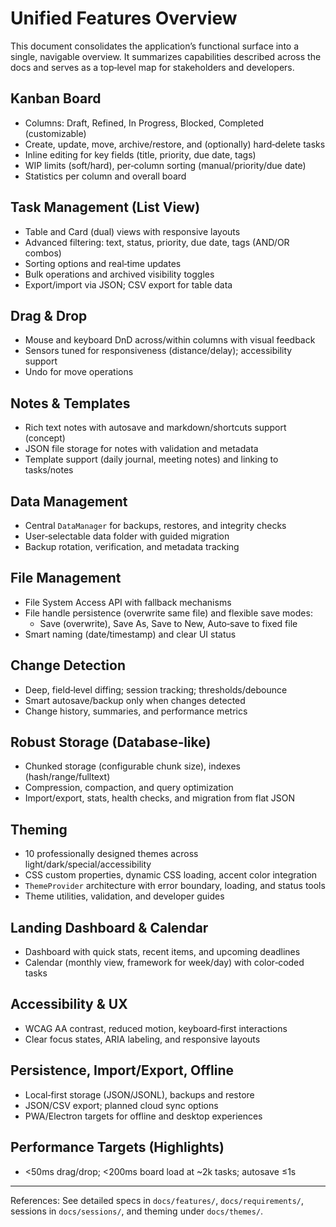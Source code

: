 # Unified Features Overview

This document consolidates the application’s functional surface into a single, navigable overview. It summarizes capabilities described across the docs and serves as a top‑level map for stakeholders and developers.

## Kanban Board
- Columns: Draft, Refined, In Progress, Blocked, Completed (customizable)
- Create, update, move, archive/restore, and (optionally) hard‑delete tasks
- Inline editing for key fields (title, priority, due date, tags)
- WIP limits (soft/hard), per‑column sorting (manual/priority/due date)
- Statistics per column and overall board

## Task Management (List View)
- Table and Card (dual) views with responsive layouts
- Advanced filtering: text, status, priority, due date, tags (AND/OR combos)
- Sorting options and real‑time updates
- Bulk operations and archived visibility toggles
- Export/import via JSON; CSV export for table data

## Drag & Drop
- Mouse and keyboard DnD across/within columns with visual feedback
- Sensors tuned for responsiveness (distance/delay); accessibility support
- Undo for move operations

## Notes & Templates
- Rich text notes with autosave and markdown/shortcuts support (concept)
- JSON file storage for notes with validation and metadata
- Template support (daily journal, meeting notes) and linking to tasks/notes

## Data Management
- Central `DataManager` for backups, restores, and integrity checks
- User‑selectable data folder with guided migration
- Backup rotation, verification, and metadata tracking

## File Management
- File System Access API with fallback mechanisms
- File handle persistence (overwrite same file) and flexible save modes:
  - Save (overwrite), Save As, Save to New, Auto‑save to fixed file
- Smart naming (date/timestamp) and clear UI status

## Change Detection
- Deep, field‑level diffing; session tracking; thresholds/debounce
- Smart autosave/backup only when changes detected
- Change history, summaries, and performance metrics

## Robust Storage (Database‑like)
- Chunked storage (configurable chunk size), indexes (hash/range/fulltext)
- Compression, compaction, and query optimization
- Import/export, stats, health checks, and migration from flat JSON

## Theming
- 10 professionally designed themes across light/dark/special/accessibility
- CSS custom properties, dynamic CSS loading, accent color integration
- `ThemeProvider` architecture with error boundary, loading, and status tools
- Theme utilities, validation, and developer guides

## Landing Dashboard & Calendar
- Dashboard with quick stats, recent items, and upcoming deadlines
- Calendar (monthly view, framework for week/day) with color‑coded tasks

## Accessibility & UX
- WCAG AA contrast, reduced motion, keyboard‑first interactions
- Clear focus states, ARIA labeling, and responsive layouts

## Persistence, Import/Export, Offline
- Local‑first storage (JSON/JSONL), backups and restore
- JSON/CSV export; planned cloud sync options
- PWA/Electron targets for offline and desktop experiences

## Performance Targets (Highlights)
- <50ms drag/drop; <200ms board load at ~2k tasks; autosave ≤1s

---

References: See detailed specs in `docs/features/`, `docs/requirements/`, sessions in `docs/sessions/`, and theming under `docs/themes/`.



